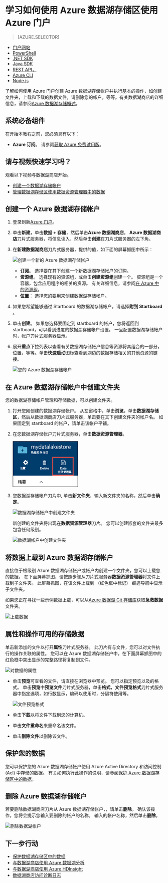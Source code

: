 <properties 
   pageTitle="学习如何使用数据湖存储 |Azure" 
   description="使用门户网站创建数据湖存储帐户并执行基本的操作，数据存储中存储湖" 
   services="data-lake-store" 
   documentationCenter="" 
   authors="nitinme" 
   manager="jhubbard" 
   editor="cgronlun"/>
 
<tags
   ms.service="data-lake-store"
   ms.devlang="na"
   ms.topic="hero-article"
   ms.tgt_pltfrm="na"
   ms.workload="big-data" 
   ms.date="09/13/2016"
   ms.author="nitinme"/>

# <a name="get-started-with-azure-data-lake-store-using-the-azure-portal"></a>学习如何使用 Azure 数据湖存储区使用 Azure 门户

> [AZURE.SELECTOR]
- [门户网站](data-lake-store-get-started-portal.md)
- [PowerShell](data-lake-store-get-started-powershell.md)
- [.NET SDK](data-lake-store-get-started-net-sdk.md)
- [Java SDK](data-lake-store-get-started-java-sdk.md)
- [REST API，](data-lake-store-get-started-rest-api.md)
- [Azure CLI](data-lake-store-get-started-cli.md)
- [Node.js](data-lake-store-manage-use-nodejs.md)

了解如何使用 Azure 门户创建 Azure 数据湖存储帐户并执行基本的操作，如创建文件夹，上载和下载的数据文件，请删除您的帐户，等等。有关数据湖商店的详细信息，请参阅[Azure 数据湖存储概述](data-lake-store-overview.md)。

## <a name="prerequisites"></a>系统必备组件

在开始本教程之前，您必须具有以下︰

- **Azure 订阅**。 请参阅[获取 Azure 免费试用版](https://azure.microsoft.com/pricing/free-trial/)。

## <a name="do-you-learn-fast-with-videos"></a>请与视频快速学习吗？

观看以下视频与数据湖商店开始。

* [创建一个数据湖存储帐户](https://mix.office.com/watch/1k1cycy4l4gen)
* [管理数据湖存储区使用数据资源管理器中的数据](https://mix.office.com/watch/icletrxrh6pc)

## <a name="create-an-azure-data-lake-store-account"></a>创建一个 Azure 数据湖存储帐户

1. 登录到新[Azure 门户](https://portal.azure.com)。

2. 单击**新建**，单击**数据 + 存储**，然后单击**Azure 数据湖商店**。 **Azure 数据湖商店**刀片式服务器，将信息读入，然后单击**创建**在刀片式服务器的左下角。

3. 在**新建数据湖商店**刀片式服务器，提供的值，如下面的屏幕抓图中所示︰

    ![创建一个新的 Azure 数据湖存储帐户](./media/data-lake-store-get-started-portal/ADL.Create.New.Account.png "创建一个新的 Azure 数据湖帐户")

    - **订阅**。 选择要在其下创建一个新数据湖存储帐户的订购。
    - **资源组**。 选择现有的资源组，或单击**创建资源组**创建一个。 资源组是一个容器，包含应用程序的相关的资源。 有关详细信息，请参阅[在 Azure 中的资源组](azure-resource-manager/resource-group-overview.md#resource-groups)。
    - **位置**︰ 选择您的要用来创建数据湖存储帐户。

4. 如果您希望能够通过 Startboard 的数据湖存储帐户，请选择**附到 Startboard** 。

5. 单击**创建**。 如果您选择要固定到 startboard 的帐户，您将返回到 startboard，可以看到进度的数据湖存储帐户设置。 一旦配置数据湖存储帐户时，帐户刀片式服务器显示。

6. 展开**重点**下拉列表以查看有关数据湖存储帐户信息等资源将其组合的一部分，位置，等等。单击**快速启动**图标查看到湖边的数据存储相关的其他资源的链接。

    ![您的 Azure 数据湖存储帐户](./media/data-lake-store-get-started-portal/ADL.Account.QuickStart.png "您的 Azure 数据湖帐户")

## <a name="createfolder"></a>在 Azure 数据湖存储帐户中创建文件夹

您的数据湖存储帐户管理和存储数据，可以创建文件夹。

1. 打开您刚创建的数据湖存储帐户。 从左窗格中，单击**浏览**，单击**数据湖存储区**，然后从数据湖商店刀片式服务器，单击要在其下创建文件夹的帐户名。 如果固定到 startboard 的帐户，请单击该帐户平铺。

2. 在您数据湖存储帐户刀片式服务器，单击**数据资源管理器**。

    ![数据湖存储帐户中创建文件夹](./media/data-lake-store-get-started-portal/ADL.Create.Folder.png "数据湖存储帐户中创建文件夹")

3. 您数据湖存储帐户刀片中, 单击**新文件夹**，输入新文件夹的名称，然后单击**确定**。
    
    ![数据湖存储帐户中创建文件夹](./media/data-lake-store-get-started-portal/ADL.Folder.Name.png "数据湖存储帐户中创建文件夹")
    
    新创建的文件夹将出现在**数据资源管理器**刀片。 您可以创建嵌套的文件夹最多包含任何级别。

    ![数据湖帐户中创建文件夹](./media/data-lake-store-get-started-portal/ADL.New.Directory.png "数据湖帐户中创建文件夹")


## <a name="uploaddata"></a>将数据上载到 Azure 数据湖存储帐户

直接位于根级别 Azure 数据湖存储帐户或帐户内创建一个文件夹，您可以上载您的数据。 在下面屏幕抓图，请按照步骤从刀片式服务器**数据资源管理器**将文件上载到子文件夹。 此屏幕抓图，在该文件上载到 （红色框中标记） 痕迹导航中显示子文件夹。

如果您正在寻找一些示例数据上载，可以从[Azure 数据湖 Git 存储库](https://github.com/MicrosoftBigData/usql/tree/master/Examples/Samples/Data/AmbulanceData)获取**急救数据**文件夹。

![上载数据](./media/data-lake-store-get-started-portal/ADL.New.Upload.File.png "上载数据")


## <a name="properties"></a>属性和操作可用的存储数据

单击新添加的文件以打开**属性**刀片式服务器。 此刀片有与文件，您可以对文件执行的操作关联的属性。 您可以在 Azure 数据湖存储帐户中，在下面屏幕抓图中的红色框中突出显示的完整路径将复制到文件。

![对数据的属性](./media/data-lake-store-get-started-portal/ADL.File.Properties.png "对数据的属性")

* 单击**预览**可查看的文件，请直接在浏览器中预览。 您可以指定预览以及的格式。 单击**预览**中**预览文件**刀片式服务器，单击**格式**，**文件预览格式**刀片式服务器中指定选项，如行数显示，编码以使用时，分隔符使用等。

  ![文件预览格式](./media/data-lake-store-get-started-portal/ADL.File.Preview.png "文件预览格式")

* 单击**下载**以将文件下载到您的计算机。

* 单击**文件重命名**来重命名该文件。

* 单击**删除文件**以删除该文件。


## <a name="secure-your-data"></a>保护您的数据

您可以保护您的 Azure 数据湖存储帐户使用 Azure Active Directory 和访问控制 (Acl) 中存储的数据。 有关如何执行此操作的说明，请参阅[保护 Azure 数据湖存储区中的数据](data-lake-store-secure-data.md)。


## <a name="delete-azure-data-lake-store-account"></a>删除 Azure 数据湖存储帐户

若要删除数据湖商店刀片从 Azure 数据湖存储帐户，，请单击**删除**。 确认该操作，您将会提示您输入要删除的帐户的名称。 输入的帐户名称，然后单击**删除**。

![删除数据湖帐户](./media/data-lake-store-get-started-portal/ADL.Delete.Account.png "删除数据湖帐户")


## <a name="next-steps"></a>下一步行动

- [保护数据湖存储区中的数据](data-lake-store-secure-data.md)
- [与数据湖商店使用 Azure 数据湖分析](../data-lake-analytics/data-lake-analytics-get-started-portal.md)
- [与数据湖商店使用 Azure HDInsight](data-lake-store-hdinsight-hadoop-use-portal.md)
- [数据湖商店访问诊断日志](data-lake-store-diagnostic-logs.md)
